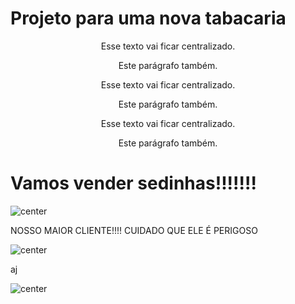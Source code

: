 # Projeto para uma nova tabacaria

<center>
  Esse texto vai ficar centralizado.
  <p>Este parágrafo também.</p>
</center>

<center>
  Esse texto vai ficar centralizado.
  <p>Este parágrafo também.</p>
</center>

<div style="text-align:center">
  Esse texto vai ficar centralizado.
  <p>Este parágrafo também.</p>
</div>




# Vamos vender sedinhas!!!!!!!

![center](https://images.tcdn.com.br/img/img_prod/952861/seda_bem_bolado_brown_king_size_large_un_12929_1_79506cedc2b198f5d0d4df6f9d02445c.jpg)


NOSSO MAIOR CLIENTE!!!!        CUIDADO QUE ELE É PERIGOSO  



![center](https://media.licdn.com/dms/image/v2/D4D03AQHeYLGGxfEqMg/profile-displayphoto-shrink_800_800/profile-displayphoto-shrink_800_800/0/1687288472600?e=1730937600&v=beta&t=NxwoJ-Ueyol-nTBCJU7fMuH4u8_c6NwAy4TIDQLI2G8)

aj


![center](https://github.com/user-attachments/assets/7ed0f307-9bd0-4181-96a9-5d5a3cd88a0f)
